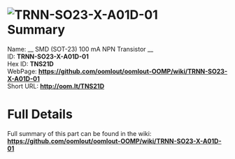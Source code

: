
![TRNN-SO23-X-A01D-01](https://github.com/oomlout/oomlout-OOMP/blob/master/parts/TRNN-SO23-X-A01D-01/TRNN-SO23-X-A01D-01_420.jpg)   
Summary
=================
  
Name: __ SMD (SOT-23) 100 mA NPN Transistor __    
ID: __TRNN-SO23-X-A01D-01__   
Hex ID: __TNS21D__   
WebPage: __https://github.com/oomlout/oomlout-OOMP/wiki/TRNN-SO23-X-A01D-01__   
Short URL: __http://oom.lt/TNS21D__   

Full Details
==========================
Full summary of this part can be found in the wiki:   
__https://github.com/oomlout/oomlout-OOMP/wiki/TRNN-SO23-X-A01D-01__    

